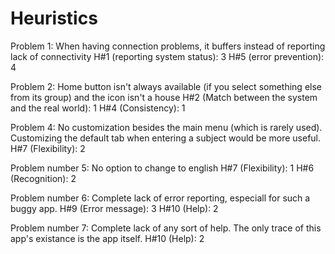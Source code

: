 # Heuristics

Problem 1: When having connection problems, it buffers instead of reporting lack of connectivity
H#1 (reporting system status): 3
H#5 (error prevention): 4

Problem 2: Home button isn't always available (if you select something else from its group) and the icon isn't a house
H#2 (Match between the system and the real world): 1
H#4 (Consistency): 1

Problem 4: No customization besides the main menu (which is rarely used). Customizing the default tab when entering a subject would be more useful.
H#7 (Flexibility): 2

Problem number 5: No option to change to english
H#7 (Flexibility): 1
H#6 (Recognition): 2

Problem number 6: Complete lack of error reporting, especiall for such a buggy app.
H#9 (Error message): 3
H#10 (Help): 2

Problem number 7: Complete lack of any sort of help. The only trace of this app's existance is the app itself.
H#10 (Help): 2
